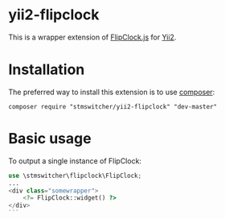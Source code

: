 # yii2-flipclock
This is a wrapper extension of [FlipClock.js](http://flipclockjs.com/) for [Yii2](http://yiiframework.com/).

# Installation
The preferred way to install this extension is to use [composer](http://getcomposer.org/):
```
composer require "stmswitcher/yii2-flipclock" "dev-master"
```

# Basic usage

To output a single instance of FlipClock:
````php
use \stmswitcher\flipclock\FlipClock;
...
<div class="somewrapper">
    <?= FlipClock::widget() ?>
</div>
```
